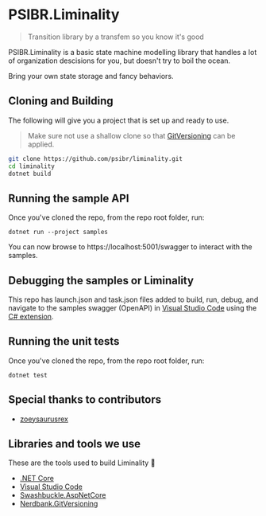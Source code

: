 # PSIBR.Liminality

>Transition library by a transfem so you know it's good

PSIBR.Liminality is a basic state machine modelling library that handles a lot of organization descisions for you, but doesn't try to boil the ocean. 

Bring your own state storage and fancy behaviors.


## Cloning and Building

The following will give you a project that is set up and ready to use. 

> Make sure not use a shallow clone so that [GitVersioning](https://github.com/dotnet/Nerdbank.GitVersioning) can be applied.

```bash
git clone https://github.com/psibr/liminality.git
cd liminality
dotnet build
```

## Running the sample API

Once you've cloned the repo, from the repo root folder, run:

```
dotnet run --project samples
```

You can now browse to https://localhost:5001/swagger to interact with the samples.

## Debugging the samples or Liminality

This repo has launch.json and task.json files added to build, run, debug, and navigate to the samples swagger (OpenAPI) in [Visual Studio Code](https://code.visualstudio.com/) using the [C# extension](https://marketplace.visualstudio.com/items?itemName=ms-dotnettools.csharp).

## Running the unit tests

Once you've cloned the repo, from the repo root folder, run:

```
dotnet test
```

## Special thanks to contributors

- [zoeysaurusrex](https://github.com/zoeysaurusrex)

## Libraries and tools we use

These are the tools used to build Liminality 🥂

- [.NET Core](https://dot.net)
- [Visual Studio Code](https://code.visualstudio.com/)
- [Swashbuckle.AspNetCore](https://github.com/domaindrivendev/Swashbuckle.AspNetCore)
- [Nerdbank.GitVersioning](https://github.com/dotnet/Nerdbank.GitVersioning)
